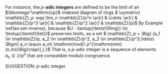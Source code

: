  For instance, the $p$-**adic integers** are defined to be the limit of an $\bbomega^\mathrm{op}$-indexed diagram of rings
$ \xymatrix{ \mathbb{Z}_p :eqq \lim_n \mathbb{Z}/p^n \ar[r] & \cdots \ar[r] & \mathbb{Z}/p^3 \ar[r] & \mathbb{Z}/p^2 \ar[r] & \mathbb{Z}/p}$ By Example \ref{ex:set-inverse}, because  $U : \textup{\textsf{Ring}} \to \textup{\textsf{Set}}$ preserves limits, as a set
$ \mathbb{Z}_p = \Big\{ (a_1 \in \mathbb{Z}/p, a_2 \in \mathbb{Z}/p^2, a_3 \in \mathbb{Z}/p^3,\ldots) \Bigm| a_n \equiv a_m\ \mathrm{mod}\ p^{\mathrm{min}(n,m)}\Big\}\rlap{{\,}.}$ That is, a $p$-adic integer is a sequence of elements $a_n \in \mathbb{Z}/p^n$ that are compatible modulo congruence.

SUGGESTION: p-adic integer